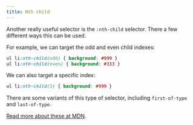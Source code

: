 ```yaml
---
title: Nth child
---
```


Another really useful selector is the `:nth-child` selector. There a few different ways this can be used.

For example, we can target the odd and even child indexes:

~~~css
ul li:nth-child(odd) { background: #999 }
ul li:nth-child(even) { background: #333 }
~~~

We can also target a specific index:

~~~css
ul li:nth-child(3) { background: #999 }
~~~

There are some variants of this type of selector, including `first-of-type` and `last-of-type`.

[Read more about these at MDN](https://developer.mozilla.org/en-US/docs/Web/CSS/:nth-of-type).

